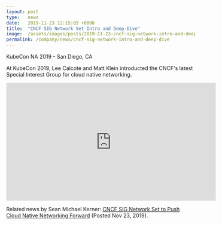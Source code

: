 ```yaml
---
layout: post
type:   news
date:   2019-11-23 12:15:05 +0000
title:  "CNCF SIG Network Set Intro and Deep-Dive"
image:  /assets/images/posts/2019-11-23-cncf-sig-network-intro-and-deep-dive/KubeCon_NA_2019_bg-01.svg
permalink: /company/news/cncf-sig-network-intro-and-deep-dive
---
```

KubeCon NA 2019 - San Diego, CA

At KubeCon 2019, Lee Calcote and Matt Klein introducted the CNCF's latest Special Interest Group for cloud native networking.


<iframe width="560" height="315" src="https://www.youtube.com/embed/XZ6TZQeNuKQ" frameborder="0" allow="accelerometer; autoplay; encrypted-media; gyroscope; picture-in-picture" allowfullscreen></iframe>


Related news by Sean Michael Kerner: <a href="http://www.enterprisenetworkingplanet.com/datacenter/cncf-sig-network-set-to-push-cloud-native-networking-forward.html">CNCF SIG Network Set to Push Cloud Native Networking Forward</a> (Posted Nov 23, 2019).